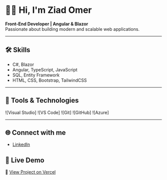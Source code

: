 # 👨‍💻 Hi, I'm Ziad Omer  

 **Front-End Developer | Angular & Blazor**  
Passionate about building modern and scalable web applications.  

---

## 🛠 Skills
- C#, Blazor  
- Angular, TypeScript, JavaScript  
- SQL, Entity Framework  
- HTML, CSS, Bootstrap, TailwindCSS  

---

## 🔧 Tools & Technologies
![Visual Studio] 
![VS Code] 
![Git] 
![GitHub] 
![Azure]

---

## 🌐 Connect with me
- [LinkedIn](www.linkedin.com/in/zied-omer-802802282)

## 🚀 Live Demo
🔗 [View Project on Vercel]((https://vercel.com/zieds-projects-a0b3371c))


  
